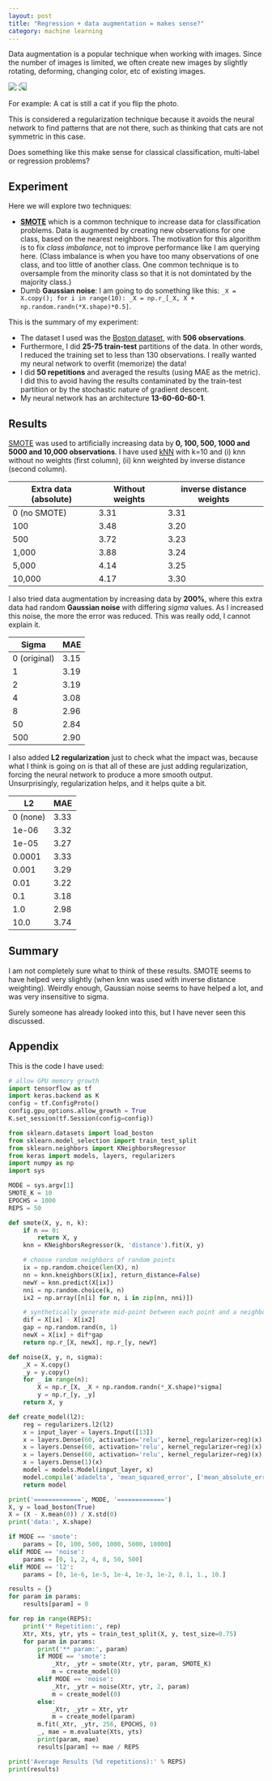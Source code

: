 ```yaml
---
layout: post
title: "Regression + data augmentation = makes sense?"
category: machine learning
---
```


Data augmentation is a popular technique when working with images. Since the number of images is limited, we often create new images by slightly rotating, deforming, changing color, etc of existing images.

<img src="/img/2018-05/cat.jpg"> <img src="/img/2018-05/cat.jpg" style="transform: scaleX(-1)">

For example: A cat is still a cat if you flip the photo.

This is considered a regularization technique because it avoids the neural network to find patterns that are not there, such as thinking that cats are not symmetric in this case.

Does something like this make sense for classical classification, multi-label or regression problems?

## Experiment

Here we will explore two techniques:

* **[SMOTE](https://stats.stackexchange.com/questions/215938/generate-synthetic-data-to-match-sample-data)** which is a common technique to increase data for classification problems. Data is augmented by creating new observations for one class, based on the nearest neighbors. The motivation for this algorithm is to fix *class imbalance*, not to improve performance like I am querying here. (Class imbalance is when you have too many observations of one class, and too little of another class. One common technique is to oversample from the minority class so that it is not domintated by the majority class.)
* Dumb **Gaussian noise**: I am going to do something like this: `_X = X.copy(); for i in range(10): _X = np.r_[_X, X + np.random.randn(*X.shape)*0.5]`.

This is the summary of my experiment:

* The dataset I used was the [Boston dataset](http://scikit-learn.org/stable/modules/generated/sklearn.datasets.load_boston.html), with **506 observations**.
* Furthermore, I did **25-75 train-test** partitions of the data. In other words, I reduced the training set to less than 130 observations. I really wanted my neural network to overfit (memorize) the data!
* I did **50 repetitions** and averaged the results (using MAE as the metric). I did this to avoid having the results contaminated by the train-test partition or by the stochastic nature of gradient descent.
* My neural network has an architecture **13-60-60-60-1**.

## Results

[SMOTE](https://www.cs.cmu.edu/afs/cs/project/jair/pub/volume16/chawla02a-html/node6.html) was used to artificially increasing data by **0, 100, 500, 1000 and 5000 and 10,000 observations**. I have used [kNN](http://scikit-learn.org/stable/modules/generated/sklearn.neighbors.KNeighborsRegressor.html) with k=10 and (i) knn without no weights (first column), (ii) knn weighted by inverse distance (second column).

| Extra data (absolute)    | Without weights | inverse distance weights |
| ------------- | --------------- | ------------------------ |
| 0 (no SMOTE)  | 3.31            | 3.31 |
| 100           | 3.48            | 3.20 |
| 500           | 3.72            | 3.23 |
| 1,000         | 3.88            | 3.24 |
| 5,000         | 4.14            | 3.25 |
| 10,000        | 4.17            | 3.30 |

I also tried data augmentation by increasing data by **200%**, where this extra data had random **Gaussian noise** with differing *sigma* values. As I increased this noise, the more the error was reduced. This was really odd, I cannot explain it.

| Sigma         | MAE             |
| ------------- | --------------- |
| 0 (original)  | 3.15            |
| 1             | 3.19            |
| 2             | 3.19            |
| 4             | 3.08            |
| 8             | 2.96            |
| 50            | 2.84            |
| 500           | 2.90            |

I also added **L2 regularization** just to check what the impact was, because what I think is going on is that all of these are just adding regularization, forcing the neural network to produce a more smooth output. Unsurprisingly, regularization helps, and it helps quite a bit.

| L2            | MAE             |
| ------------- | --------------- |
| 0 (none)      | 3.33            |
| 1e-06         | 3.32            |
| 1e-05         | 3.27            |
| 0.0001        | 3.33            |
| 0.001         | 3.29            |
| 0.01          | 3.22            |
| 0.1           | 3.18            |
| 1.0           | 2.98            |
| 10.0          | 3.74            |

## Summary

I am not completely sure what to think of these results. SMOTE seems to have helped very slightly (when knn was used with inverse distance weighting). Weirdly enough, Gaussian noise seems to have helped a lot, and was very insensitive to sigma.

Surely someone has already looked into this, but I have never seen this discussed.

## Appendix

This is the code I have used:

```python
# allow GPU memory growth
import tensorflow as tf
import keras.backend as K
config = tf.ConfigProto()
config.gpu_options.allow_growth = True
K.set_session(tf.Session(config=config))

from sklearn.datasets import load_boston
from sklearn.model_selection import train_test_split
from sklearn.neighbors import KNeighborsRegressor
from keras import models, layers, regularizers
import numpy as np
import sys

MODE = sys.argv[1]
SMOTE_K = 10
EPOCHS = 1000
REPS = 50

def smote(X, y, n, k):
    if n == 0:
        return X, y
    knn = KNeighborsRegressor(k, 'distance').fit(X, y)

    # choose random neighbors of random points
    ix = np.random.choice(len(X), n)
    nn = knn.kneighbors(X[ix], return_distance=False)
    newY = knn.predict(X[ix])
    nni = np.random.choice(k, n)
    ix2 = np.array([n[i] for n, i in zip(nn, nni)])

    # synthetically generate mid-point between each point and a neighbor
    dif = X[ix] - X[ix2]
    gap = np.random.rand(n, 1)
    newX = X[ix] + dif*gap
    return np.r_[X, newX], np.r_[y, newY]

def noise(X, y, n, sigma):
    _X = X.copy()
    _y = y.copy()
    for _ in range(n):
        X = np.r_[X, _X + np.random.randn(*_X.shape)*sigma]
        y = np.r_[y, _y]
    return X, y

def create_model(l2):
    reg = regularizers.l2(l2)
    x = input_layer = layers.Input([13])
    x = layers.Dense(60, activation='relu', kernel_regularizer=reg)(x)
    x = layers.Dense(60, activation='relu', kernel_regularizer=reg)(x)
    x = layers.Dense(60, activation='relu', kernel_regularizer=reg)(x)
    x = layers.Dense(1)(x)
    model = models.Model(input_layer, x)
    model.compile('adadelta', 'mean_squared_error', ['mean_absolute_error'])
    return model

print('=============', MODE, '=============')
X, y = load_boston(True)
X = (X - X.mean(0)) / X.std(0)
print('data:', X.shape)

if MODE == 'smote':
    params = [0, 100, 500, 1000, 5000, 10000]
elif MODE == 'noise':
    params = [0, 1, 2, 4, 8, 50, 500]
elif MODE == 'l2':
    params = [0, 1e-6, 1e-5, 1e-4, 1e-3, 1e-2, 0.1, 1., 10.]

results = {}
for param in params:
    results[param] = 0

for rep in range(REPS):
    print('* Repetition:', rep)
    Xtr, Xts, ytr, yts = train_test_split(X, y, test_size=0.75)
    for param in params:
        print('** param:', param)
        if MODE == 'smote':
            _Xtr, _ytr = smote(Xtr, ytr, param, SMOTE_K)
            m = create_model(0)
        elif MODE == 'noise':
            _Xtr, _ytr = noise(Xtr, ytr, 2, param)
            m = create_model(0)
        else:
            _Xtr, _ytr = Xtr, ytr
            m = create_model(param)
        m.fit(_Xtr, _ytr, 256, EPOCHS, 0)
        _, mae = m.evaluate(Xts, yts)
        print(param, mae)
        results[param] += mae / REPS

print('Average Results (%d repetitions):' % REPS)
print(results)
```
